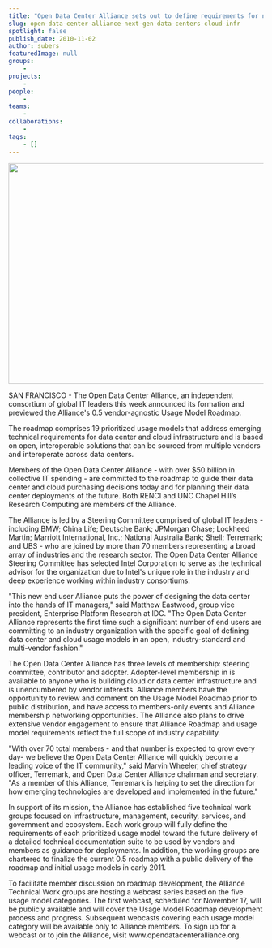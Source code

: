 ```yaml
---
title: "Open Data Center Alliance sets out to define requirements for next generation data centers and cloud infrastructure"
slug: open-data-center-alliance-next-gen-data-centers-cloud-infr
spotlight: false
publish_date: 2010-11-02
author: subers
featuredImage: null
groups:
    - 
projects:
    - 
people:
    - 
teams: 
    - 
collaborations:
    - 
tags:
    - []
---
```

<p><a href="http://www.renci.org/wp-content/uploads/2010/11/ODCA_logo.jpg"><img class="alignnone size-full wp-image-6467" title="ODCA_logo" src="http://www.renci.org/wp-content/uploads/2010/11/ODCA_logo.jpg" alt="" width="630" height="435" /></a></p>

<p>SAN FRANCISCO - The Open Data Center Alliance, an independent consortium of global IT leaders this week announced its formation and previewed the Alliance's 0.5 vendor-agnostic Usage Model Roadmap.<!--more--></p>

<p>The roadmap comprises 19 prioritized usage models that address emerging technical requirements for data center and cloud infrastructure and is based on open, interoperable solutions that can be sourced from multiple vendors and interoperate across data centers.</p>

<p>Members of the Open Data Center Alliance - with over $50 billion in collective IT spending - are committed to the roadmap to guide their data center and cloud purchasing decisions today and for planning their data center deployments of the future.  Both RENCI and UNC Chapel Hill’s Research Computing are members of the Alliance.</p>

<p>The Alliance is led by a Steering Committee comprised of global IT leaders -including BMW; China Life; Deutsche Bank; JPMorgan Chase; Lockheed Martin; Marriott International, Inc.; National Australia Bank; Shell; Terremark; and UBS - who are joined by more than 70 members representing a broad array of industries and the research sector. The Open Data Center Alliance Steering Committee has selected Intel Corporation to serve as the technical advisor for the organization due to Intel's unique role in the industry and deep experience working within industry consortiums.</p>

<p>"This new end user Alliance puts the power of designing the data center into the hands of IT managers," said Matthew Eastwood, group vice president, Enterprise Platform Research at IDC. "The Open Data Center Alliance represents the first time such a significant number of end users are committing to an industry organization with the specific goal of defining data center and cloud usage models in an open, industry-standard and multi-vendor fashion."</p>

<p>The Open Data Center Alliance has three levels of membership: steering committee, contributor and adopter. Adopter-level membership in is available to anyone who is building cloud or data center infrastructure and is unencumbered by vendor interests. Alliance members have the opportunity to review and comment on the Usage Model Roadmap prior to public distribution, and have access to members-only events and Alliance membership networking opportunities. The Alliance also plans to drive extensive vendor engagement to ensure that Alliance Roadmap and usage model requirements reflect the full scope of industry capability.</p>

<p>"With over 70 total members - and that number is expected to grow every day- we believe the Open Data Center Alliance will quickly become a leading voice of the IT community," said Marvin Wheeler, chief strategy officer, Terremark, and Open Data Center Alliance chairman and secretary. "As a member of this Alliance, Terremark is helping to set the direction for how emerging technologies are developed and implemented in the future."</p>

<p>In support of its mission, the Alliance has established five technical work groups focused on infrastructure, management, security, services, and government and ecosystem. Each work group will fully define the requirements of each prioritized usage model toward the future delivery of a detailed technical documentation suite to be used by vendors and members as guidance for deployments. In addition, the working groups are chartered to finalize the current 0.5 roadmap with a public delivery of the roadmap and initial usage models in early 2011.</p>

<p>To facilitate member discussion on roadmap development, the Alliance Technical Work groups are hosting a webcast series based on the five usage model categories. The first webcast, scheduled for November 17, will be publicly available and will cover the Usage Model Roadmap development process and progress. Subsequent webcasts covering each usage model category will be available only to Alliance members. To sign up for a webcast or to join the Alliance, visit www.opendatacenteralliance.org.</p>
